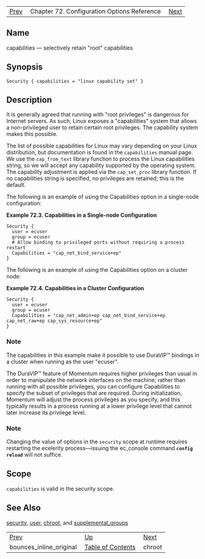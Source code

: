 |     |     |     |
| --- | --- | --- |
| [Prev](conf.ref.bounces_inline_original)  | Chapter 72. Configuration Options Reference |  [Next](conf.ref.chroot) |

<a name="conf.ref.capabilities"></a>
## Name

capabilities — selectively retain "root" capabilities

## Synopsis

`Security { capabilities = "linux capability set" }`

<a name="idp23814688"></a>
## Description

It is generally agreed that running with "root privileges" is dangerous for Internet servers. As such, Linux exposes a "capabilities" system that allows a non-privileged user to retain certain root privileges. The capability system makes this possible.

The list of possible capabilities for Linux may vary depending on your Linux distribution, but documentation is found in the `capabilities` manual page. We use the `cap_from_text` library function to process the Linux capabilities string, so we will accept any capability supported by the operating system. The capability adjustment is applied via the `cap_set_proc` library function. If no capabilities string is specified, no privileges are retained; this is the default.

The following is an example of using the Capabilities option in a single-node configuration:

<a name="example.capabilities"></a>

**Example 72.3. Capabilities in a Single-node Configuration**

```
Security {
  user = ecuser
  group = ecuser
  # Allow binding to privileged ports without requiring a process restart
  Capabilities = "cap_net_bind_service+ep"
}
```

The following is an example of using the Capabilities option on a cluster node:

<a name="example.capabilities.cluster"></a>

**Example 72.4. Capabilities in a Cluster Configuration**

```
Security {
  user = ecuser
  group = ecuser
  Capabilities = "cap_net_admin+ep cap_net_bind_service+ep cap_net_raw+ep cap_sys_resource+ep"
}
```

### Note

The capabilities in this example make it possible to use DuraVIP™ bindings in a cluster when running as the user "ecuser".

The DuraVIP™ feature of Momentum requires higher privileges than usual in order to manipulate the network interfaces on the machine; rather than running with all possible privileges, you can configure Capabilities to specify the subset of privileges that are required. During initialization, Momentum will adjust the process privileges as you specify, and this typically results in a process running at a lower privilege level that cannot later increase its privilege level.

### Note

Changing the value of options in the `security` scope at runtime requires restarting the ecelerity process—issuing the ec_console command **`config reload`**         will not suffice.

<a name="idp23829520"></a>
## Scope

`capabilities` is valid in the security scope.

<a name="idp23831776"></a>
## See Also

[security](conf.ref.security "security"), [user](conf.ref.user "user"), [chroot](conf.ref.chroot "chroot"), and [supplemental_groups](conf.ref.supplemental_groups "supplemental_groups")

|     |     |     |
| --- | --- | --- |
| [Prev](conf.ref.bounces_inline_original)  | [Up](config.options.ref) |  [Next](conf.ref.chroot) |
| bounces_inline_original  | [Table of Contents](index) |  chroot |

